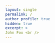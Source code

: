 ```yaml
---
layout: single
permalink: /
author_profile: true
hidden: true
excerpt: >
John Fox <br />    
---
```

